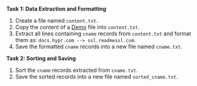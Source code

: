 **Task 1: Data Extraction and Formatting**

1. Create a file named `content.txt`.
2. Copy the content of a [Demo](demo.txt) file into `content.txt`.
3. Extract all lines containing `cname` records from `content.txt` and format them as: `docs.hypr.com --> ssl.readmessl.com`.
4. Save the formatted `cname` records into a new file named `cname.txt`.

**Task 2: Sorting and Saving**

1. Sort the `cname` records extracted from `cname.txt`.
2. Save the sorted records into a new file named `sorted_cname.txt`.
